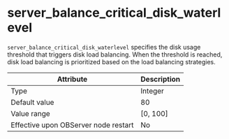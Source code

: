 # server_balance_critical_disk_waterlevel

`server_balance_critical_disk_waterlevel` specifies the disk usage threshold that triggers disk load balancing. When the threshold is reached, disk load balancing is prioritized based on the load balancing strategies.

| **Attribute** | **Description** |
|------------------|------------|
| Type | Integer |
| Default value | 80 |
| Value range | \[0, 100\] |
| Effective upon OBServer node restart | No |
